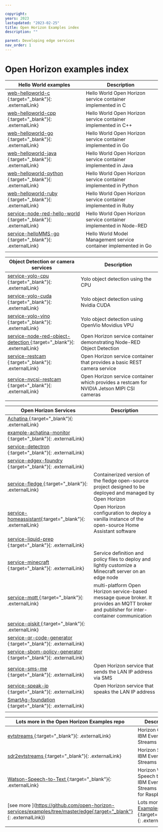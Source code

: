 ```yaml
---

copyright:
years: 2023
lastupdated: "2023-02-25"
title: Open Horizon Examples index
description: ""

parent: Developing edge services
nav_order: 1
---
```


# Open Horizon examples index

Hello World examples | Description
------------------------|-------------
[web-helloworld-c ](https://github.com/open-horizon-services/web-helloworld-c){:target="_blank"}{: .externalLink} | Hello World Open Horizon service container implemented in C |
[web-helloworld-cpp ](https://github.com/open-horizon-services/web-helloworld-cpp){:target="_blank"}{: .externalLink} | Hello World Open Horizon service container implemented in C++ |
[web-helloworld-go ](https://github.com/open-horizon-services/web-helloworld-go){:target="_blank"}{: .externalLink} | Hello World Open Horizon service container implemented in Go |
[web-helloworld-java ](https://github.com/open-horizon-services/web-helloworld-java){:target="_blank"}{: .externalLink} | Hello World Open Horizon service container implemented in Java |
[web-helloworld-python ](https://github.com/open-horizon-services/web-helloworld-python){:target="_blank"}{: .externalLink} | Hello World Open Horizon service container implemented in Python |
[web-helloworld-ruby ](https://github.com/open-horizon-services/web-helloworld-ruby){:target="_blank"}{: .externalLink} | Hello World Open Horizon service container implemented in Ruby |
[service-node-red-hello-world ](https://github.com/open-horizon-services/service-node-red-hello-world){:target="_blank"}{: .externalLink} | Hello World Open Horizon service container implemented in Node-RED|
[service-helloMMS-go ](https://github.com/open-horizon-services/service-helloMMS-go){:target="_blank"}{: .externalLink} | Hello World Model Management service container implemented in Go |
||

Object Detection or camera services | Description
---------------------------------------|------------
[service-yolo-cpu ](https://github.com/open-horizon-services/service-yolo-cpu){:target="_blank"}{: .externalLink} | Yolo object detection using the CPU |
[service-yolo-cuda ](https://github.com/open-horizon-services/service-yolo-cuda){:target="_blank"}{: .externalLink} | Yolo object detection using Nvidia CUDA |
[service-yolo-vino ](https://github.com/open-horizon-services/service-yolo-vino){:target="_blank"}{: .externalLink} | Yolo object detection using OpenVio Movidius VPU |
[service-node-red-object-detection ](https://github.com/open-horizon-services/service-node-red-object-detection){:target="_blank"}{: .externalLink} | Open Horizon service container demonstrating Node-RED Object Detection |
[service-restcam ](https://github.com/open-horizon-services/service-restcam){:target="_blank"}{: .externalLink} | Open Horizon service container that provides a basic REST camera service |
[service-nvcsi-restcam ](https://github.com/open-horizon-services/service-nvcsi-restcam){:target="_blank"}{: .externalLink} | Open Horizon service container which provides a restcam for NVIDIA Jetson MIPI CSI cameras |
||

Open Horizon Services | Description
-------------------------|------------
[Achatina ](https://github.com/open-horizon-services/Achatina){:target="_blank"}{: .externalLink} | |
[example-achatina-monitor ](https://github.com/open-horizon-services/example-achatina-monitor){:target="_blank"}{: .externalLink} | |
[service-detectron ](https://github.com/open-horizon-services/service-detectron2){:target="_blank"}{: .externalLink} | |
[service-edgex-foundry ](https://github.com/open-horizon-services/service-edgex-foundry){:target="_blank"}{: .externalLink} | |
[service-fledge ](https://github.com/open-horizon-services/service-fledge){:target="_blank"}{: .externalLink} | Containerized version of the fledge open-source project designed to be deployed and managed by Open Horizon |
[service-homeassistant](https://github.com/open-horizon-services/service-homeassistant){:target="_blank"}{: .externalLink} | Open Horizon configuration to deploy a vanilla instance of the open-source Home Assistant software |
[service-liquid-prep ](https://github.com/open-horizon-services/service-liquid-prep){:target="_blank"}{: .externalLink} | |
[service-minecraft ](https://github.com/open-horizon-services/service-minecraft){:target="_blank"}{: .externalLink} | Service definition and policy files to deploy and lightly customize a Minecraft server on an edge node
[service-mqtt ](https://github.com/open-horizon-services/web-helloworld-cpp){:target="_blank"}{: .externalLink} | multi-platform Open Horizon service-based message queue broker. It provides an MQTT broker and publisher for inter-container communication |
[service-qiskit ](https://github.com/open-horizon-services/service-qiskit){:target="_blank"}{: .externalLink} | |
[service-qr-code-generator ](https://github.com/open-horizon-services/service-qr-code-generator){:target="_blank"}{: .externalLink} | |
[service-sbom-policy-generator ](https://github.com/open-horizon-services/service-sbom-policy-generator){:target="_blank"}{: .externalLink} | |
[service-sms-me ](https://github.com/open-horizon-services/service-sms-me){:target="_blank"}{: .externalLink} | Open Horizon service that sends the LAN IP address via SMS |
[service-speak-ip ](https://github.com/open-horizon-services/service-speak-ip){:target="_blank"}{: .externalLink} | Open Horizon service that speaks the LAN IP address |
[SmartAg-foundation ](https://github.com/open-horizon-services/SmartAg-foundation){:target="_blank"}{: .externalLink} | |
||

Lots more in the Open Horizon Examples repo | Description
--------------------------------------------|------------
[evtstreams ](https://github.com/open-horizon-services/examples/tree/master/edge/evtstreams/cpu2evtstreams){:target="_blank"}{: .externalLink} | Horizon CPU to IBM Event Streams Service |
[sdr2evtstreams ](https://github.com/open-horizon-services/examples/tree/master/edge/evtstreams/sdr2evtstreams){:target="_blank"}{: .externalLink} | Horizon SDR to IBM Event Streams Service |
[Watson-Speech-to-Text ](https://github.com/open-horizon-services/examples/tree/master/edge/evtstreams/watson_speech2text){:target="_blank"}{: .externalLink} | Horizon Watson Speech to Text to IBM Event Streams Service for Raspberry Pi |
[see more ](https://github.com/open-horizon-services/examples/tree/master/edge{:target="_blank"}{: .externalLink}) | Lots more in the [Examples repo ](https://github.com/open-horizon-services/examples/tree/master/edge){:target="_blank"}{: .externalLink}
||

